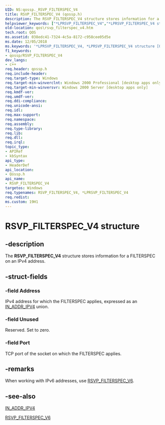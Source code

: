 ```yaml
---
UID: NS:qossp._RSVP_FILTERSPEC_V4
title: RSVP_FILTERSPEC_V4 (qossp.h)
description: The RSVP_FILTERSPEC_V4 structure stores information for a FILTERSPEC on an IPv4 address.helpviewer_keywords: ["*LPRSVP_FILTERSPEC_V4","*LPRSVP_FILTERSPEC_V4 structure [QOS]","RSVP_FILTERSPEC_V4","RSVP_FILTERSPEC_V4 structure [QOS]","qos.rsvp_filterspec_v4","qossp/*LPRSVP_FILTERSPEC_V4","qossp/RSVP_FILTERSPEC_V4"]
old-location: qos\rsvp_filterspec_v4.htm
tech.root: QOS
ms.assetid: 038edc41-7324-4c5a-8172-c958cee05d5e
ms.date: 12/05/2018
ms.keywords: '*LPRSVP_FILTERSPEC_V4, *LPRSVP_FILTERSPEC_V4 structure [QOS], RSVP_FILTERSPEC_V4, RSVP_FILTERSPEC_V4 structure [QOS], qos.rsvp_filterspec_v4, qossp/*LPRSVP_FILTERSPEC_V4, qossp/RSVP_FILTERSPEC_V4'
f1_keywords:
- qossp/RSVP_FILTERSPEC_V4
dev_langs:
- c++
req.header: qossp.h
req.include-header: 
req.target-type: Windows
req.target-min-winverclnt: Windows 2000 Professional [desktop apps only]
req.target-min-winversvr: Windows 2000 Server [desktop apps only]
req.kmdf-ver: 
req.umdf-ver: 
req.ddi-compliance: 
req.unicode-ansi: 
req.idl: 
req.max-support: 
req.namespace: 
req.assembly: 
req.type-library: 
req.lib: 
req.dll: 
req.irql: 
topic_type:
- APIRef
- kbSyntax
api_type:
- HeaderDef
api_location:
- Qossp.h
api_name:
- RSVP_FILTERSPEC_V4
targetos: Windows
req.typenames: RSVP_FILTERSPEC_V4, *LPRSVP_FILTERSPEC_V4
req.redist: 
ms.custom: 19H1
---
```


# RSVP_FILTERSPEC_V4 structure


## -description


The <b>RSVP_FILTERSPEC_V4</b> structure stores information for a FILTERSPEC on an IPv4 address.


## -struct-fields




### -field Address

IPv4 address for which the FILTERSPEC applies, expressed as an <a href="https://docs.microsoft.com/windows/desktop/api/qossp/ns-qossp-in_addr_ipv4">IN_ADDR_IPV4</a> union.


### -field Unused

Reserved. Set to zero.


### -field Port

TCP port of the socket on which the FILTERSPEC applies.


## -remarks



When working with IPv6 addresses, use <a href="https://docs.microsoft.com/windows/desktop/api/qossp/ns-qossp-rsvp_filterspec_v6">RSVP_FILTERSPEC_V6</a>.




## -see-also




<a href="https://docs.microsoft.com/windows/desktop/api/qossp/ns-qossp-in_addr_ipv4">IN_ADDR_IPV4</a>



<a href="https://docs.microsoft.com/windows/desktop/api/qossp/ns-qossp-rsvp_filterspec_v6">RSVP_FILTERSPEC_V6</a>
 

 

